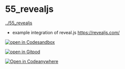 # 55_revealjs
[../55_revealjs](../55_revealjs)

* example integration of reveal.js https://revealjs.com/

[![open in Codesandbox](../media/codesandbox.svg)](https://codesandbox.io/s/github/MicroWebStacks/astro-examples/tree/main/55_revealjs)

[![open in Gitpod](../media/gitpod.svg)](https://gitpod.io/?on=gitpod#https://github.com/MicroWebStacks/astro-examples/tree/main/55_revealjs)

[![Open in Codeanywhere](https://codeanywhere.com/img/open-in-codeanywhere-btn.svg)](https://app.codeanywhere.com/#https://github.com/MicroWebStacks/astro-examples)

